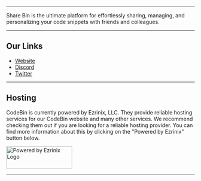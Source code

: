 <hr>

<p>Share Bin is the ultimate platform for effortlessly sharing, managing, and personalizing your code snippets with friends and colleagues.</p>

<hr>

## Our Links
<ul>
  <li><a href="https://sharebin.lol">Website</a></li>
  <li><a href="https://discord.sharebin.lol">Discord</a></li>
  <li><a href="https://twitter.com/sharebinapp">Twitter</a></li>
</ul>

<hr>

## Hosting
<p>CodeBin is currently powered by Ezrinix, LLC. They provide reliable hosting services for our CodeBin website and many other services. We recommend checking them out if you are looking for a reliable hosting provider. You can find more information about this by clicking on the "Powered by Ezrinix" button below.</p>

<a href="https://ezrinix.com" target="_blank"><img src="https://ezrinix.network/images/Powered-By-Ezrinix.png" width="176" height="60" alt="Powered by Ezrinix Logo"></img></a>

<hr>
